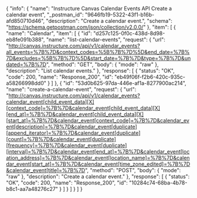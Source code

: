 {
  "info": {
    "name": "Instructure Canvas Calendar Events API Create a calendar event",
    "_postman_id": "9646fb19-5322-43f1-b16b-afd850710d46",
    "description": "Create a calendar event.",
    "schema": "https://schema.getpostman.com/json/collection/v2.0.0/"
  },
  "item": [
    {
      "name": "Calendar",
      "item": [
        {
          "id": "d257c125-0f0c-438d-8d98-eb8fe091b388",
          "name": "list-calendar-events",
          "request": {
            "url": "http://canvas.instructure.com/api/v1/calendar_events?all_events=%7B%7D&context_codes=%5B%7B%7D%5D&end_date=%7B%7D&excludes=%5B%7B%7D%5D&start_date=%7B%7D&type=%7B%7D&undated=%7B%7D",
            "method": "GET",
            "body": {
              "mode": "raw"
            },
            "description": "List calendar events."
          },
          "response": [
            {
              "status": "OK",
              "code": 200,
              "name": "Response_200",
              "id": "eb49f06f-f2b6-420c-935c-a58266998dd0"
            }
          ]
        },
        {
          "id": "53d0b625-97da-446e-af1a-8277900ac214",
          "name": "create-a-calendar-event",
          "request": {
            "url": "http://canvas.instructure.com/api/v1/calendar_events?calendar_event[child_event_data][X][context_code]=%7B%7D&calendar_event[child_event_data][X][end_at]=%7B%7D&calendar_event[child_event_data][X][start_at]=%7B%7D&calendar_event[context_code]=%7B%7D&calendar_event[description]=%7B%7D&calendar_event[duplicate][append_iterator]=%7B%7D&calendar_event[duplicate][count]=%7B%7D&calendar_event[duplicate][frequency]=%7B%7D&calendar_event[duplicate][interval]=%7B%7D&calendar_event[end_at]=%7B%7D&calendar_event[location_address]=%7B%7D&calendar_event[location_name]=%7B%7D&calendar_event[start_at]=%7B%7D&calendar_event[time_zone_edited]=%7B%7D&calendar_event[title]=%7B%7D",
            "method": "POST",
            "body": {
              "mode": "raw"
            },
            "description": "Create a calendar event."
          },
          "response": [
            {
              "status": "OK",
              "code": 200,
              "name": "Response_200",
              "id": "10284c74-68ba-4b78-b8c1-aa7a48276c27"
            }
          ]
        }
      ]
    }
  ]
}
